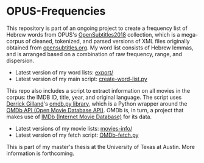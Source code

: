 # OPUS-Frequencies

This repository is part of an ongoing project to create a frequency list of Hebrew words from OPUS's [OpenSubtitles2018] collection, which is a mega-corpus of cleaned, tokenized, and parsed versions of XML files originally obtained from [opensubtitles.org]. My word list consists of Hebrew lemmas, and is arranged based on a combination of raw frequency, range, and dispersion.

- Latest version of my word lists: [export/](export/)
- Latest version of my main script: [create-word-list.py](create-word-list.py)


This repo also includes a script to extract information on all movies in the corpus: the IMDB ID, title, year, and original language. The script uses [Derrick Gilland]'s [omdb.py library], which is a Python wrapper around the [OMDb API (Open Movie Database API)]. OMDb is, in turn, a project that makes use of [IMDb (Internet Movie Database)] for its data.

- Latest versions of my movie lists: [movies-info/](movies-info/)
- Latest version of my fetch script: [OMDb-fetch.py](OMDb-fetch.py)


[OpenSubtitles2018]: http://opus.nlpl.eu/OpenSubtitles2018.php
[opensubtitles.org]: http://opensubtitles.org
[Derrick Gilland]: https://github.com/dgilland
[omdb.py library]: https://github.com/dgilland/omdb.py
[OMDb API (Open Movie Database API)]: http://omdbapi.com
[IMDb (Internet Movie Database)]: http://www.imdb.com


This is part of my master's thesis at the University of Texas at Austin. More information is forthcoming.
